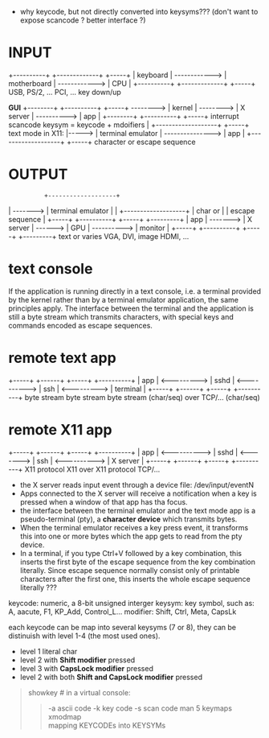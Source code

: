 * why keycode, but not directly converted into keysyms??? (don't want to
expose scancode ? better interface ?)

# INPUT
+----------+               +-------------+               +-----+
| keyboard | ------------> | motherboard | ------------> | CPU |
+----------+               +-------------+               +-----+
             USB, PS/2, ...                PCI, ...
	     key down/up 

**GUI**
	  +--------+	       +----------+		+-----+
--------> | kernel | --------> | X server | ----------> | app |
	  +--------+	       +----------+		+-----+
interrupt            scancode               keysym
                     = keycode              + mdoifiers
                                                |       +-------------------+                  +-----+
		       text mode in X11: 	|-----> | terminal emulator | ---------------> | app |
                                                        +-------------------+                  +-----+
                                                                              character or
									      escape sequence
# OUTPUT
              +-------------------+ 
   | -------> | terminal emulator |
   |          +-------------------+ 
   | char or            |
   | escape sequence    |
+-----+          +----------+         +-----+             +---------+
| app | -------> | X server | ------> | GPU | ----------> | monitor |
+-----+          +----------+         +-----+             +---------+
        text or               varies          VGA, DVI, 
	image                                 HDMI, ...

# text console
If the application is running directly in a text console, i.e. a terminal 
provided by the kernel rather than by a terminal emulator application, the
same principles apply. The interface between the terminal and the 
application is still a byte stream which transmits characters, with 
special keys and commands encoded as escape sequences.

# remote text app
+-----+             +------+		  +-----+             +----------+
| app | <---------> | sshd | <----------> | ssh | <---------> | terminal |
+-----+             +------+		  +-----+             +----------+
        byte stream          byte stream          byte stream
	(char/seq)           over TCP/...         (char/seq)

# remote X11 app
+-----+              +------+		+-----+              +----------+
| app | <----------> | sshd | <-------> | ssh | <----------> | X server |
+-----+              +------+		+-----+              +----------+
        X11 protocol          X11 over          X11 protocol
			      TCP/...         



* the X server reads input event through a device file: /dev/input/eventN
* Apps connected to the X server will receive a notification when a key is
  pressed when a window of that app has tha focus.
* the interface between the terminal emulator and the text mode app is a
  pseudo-terminal (pty), a **character device** which transmits bytes.
* When the terminal emulator receives a key press event, it transforms 
  this into one or more bytes which the app gets to read from the pty 
  device.
* In a terminal, if you type Ctrl+V followed by a key combination, this
  inserts the first byte of the escape sequence from the key combination
  literally. Since escape sequence normally consist only of printable 
  characters after the first one, this inserts the whole escape sequence
  literally ???


keycode:    numeric, a 8-bit unsigned interger
keysym:	    key symbol, such as: A, aacute, F1, KP_Add, Control_L...
  modifier: Shift, Ctrl, Meta, CapsLk

each keycode can be map into several keysyms (7 or 8), they can be 
distinuish with level 1-4 (the most used ones). 
* level 1   literal char
* level 2   with **Shift modifier** pressed
* level 3   with **CapsLock modifier** pressed
* level 2   with both **Shift and CapsLock modifier** pressed


> showkey   # in a virtual console:
> > -a	    ascii code
> > -k	    key code
> > -s	    scan code
> man 5 keymaps
> xmodmap   
> > mapping KEYCODEs into KEYSYMs
